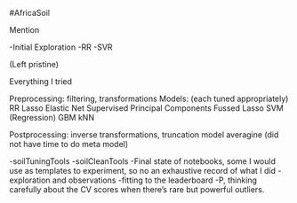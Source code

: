 #AfricaSoil

Mention 

-Initial Exploration
-RR
-SVR

(Left pristine)

Everything I tried

Preprocessing: filtering, transformations 
Models: (each tuned appropriately)
RR
Lasso
Elastic Net
Supervised Principal Components
Fussed Lasso
SVM (Regression)
GBM
kNN



Postprocessing: inverse transformations, truncation
model averagine
(did not have time to do meta model)

-soilTuningTools
-soilCleanTools
-Final state of notebooks, some I would use as templates to experiment, so no an exhaustive record of what I did
-exploration and observations
-fitting to the leaderboard
-P, thinking carefully about the CV scores when there’s rare but powerful outliers.
